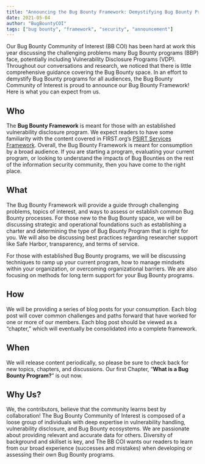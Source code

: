 ```yaml
---
title: "Announcing the Bug Bounty Framework: Demystifying Bug Bounty Programs"
date: 2021-05-04
author: "BugBountyCOI"
tags: ["bug bounty", "framework", "security", "announcement"]
---
```


Our Bug Bounty Community of Interest (BB COI) has been hard at work this year discussing the challenging problems many Bug Bounty programs (BBP) face, potentially including Vulnerability Disclosure Programs (VDP). Throughout our conversations and research, we noticed that there is little comprehensive guidance covering the Bug Bounty space. In an effort to demystify Bug Bounty programs for all audiences, the Bug Bounty Community of Interest is proud to announce our Bug Bounty Framework! Here is what you can expect from us.

## Who 
The **Bug Bounty Framework** is meant for those with an established vulnerability disclosure program. We expect readers to have some familiarity with the content covered in FIRST.org’s [PSIRT Services Framework](https://www.first.org/standards/frameworks/psirts/psirt_services_framework_v1.1). Overall, the Bug Bounty Framework is meant for consumption by a broad audience. If you are starting a program, evaluating your current program, or looking to understand the impacts of Bug Bounties on the rest of the information security community, then you have come to the right place. 

## What
The Bug Bounty Framework will provide a guide through challenging problems, topics of interest, and ways to assess or establish common Bug Bounty processes. For those new to the Bug Bounty space, we will be discussing strategic and operational foundations such as establishing a charter and determining the type of Bug Bounty Program that is right for you. We will also be discussing best practices regarding researcher support like Safe Harbor, transparency, and terms of service. 

For those with established Bug Bounty programs, we will be discussing techniques to ramp up your current program, how to manage mindsets within your organization, or overcoming organizational barriers. We are also focusing on methods for long term support for your Bug Bounty programs. 

## How
We will be providing a series of blog posts for your consumption. Each blog post will cover common challenges and paths forward that have worked for one or more of our members. Each blog post should be viewed as a “chapter,” which will eventually be consolidated into a complete framework.  

## When  
We will release content periodically, so please be sure to check back for new topics, chapters, and discussions. Our first Chapter, “**What is a Bug Bounty Program?**” is out now.

## Why Us?
We, the contributors, believe that the community learns best by collaboration! The Bug Bounty Community of Interest is composed of a loose group of individuals with deep expertise in vulnerability handling, vulnerability disclosure, and Bug Bounty ecosystems. We are passionate about providing relevant and accurate data for others. Diversity of background and skillset is key, and The BB COI wants our readers to learn from our broad experience (successes and mistakes) when developing or assessing their own Bug Bounty programs.